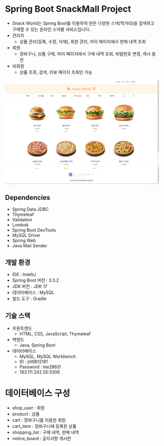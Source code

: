 # Spring Boot SnackMall Project

- Snack World는 Spring Boot를 이용하여 만든 다양한 스낵(먹거리)을 검색하고 구매할 수 있는 온라인 스낵몰 서비스입니다.
- 관리자
  - 상품 관리(등록, 수정, 삭제), 회원 관리, 마이 페이지에서 판매 내역 조회
- 회원
  - 장바구니, 상품 구매, 마이 페이지에서 구매 내역 조회, 비밀번호 변경, 캐시 충전
- 비회원
  - 상품 조회, 검색, 리뷰 페이지 조회만 가능

![1.png](https://github.com/ljh1234a/Snackmall/blob/main/1.png)
![2.JPG](https://github.com/ljh1234a/Snackmall/blob/main/2.JPG)
 
## Dependencies
- Spring Data JDBC
- Thymeleaf
- Validation
- Lombok
- Spring Boot DevTools
- MySQL Driver
- Spring Web
- Java Mail Sender

## 개발 환경
- IDE : IntelliJ
- Spring Boot 버전 : 3.3.2
- JDK 버전 : JDK 17
- 데이터베이스 : MySQL
- 빌드 도구 : Gradle

## 기술 스택
- 프론트엔드
  - HTML, CSS, JavaScript, Thymeleaf
- 백엔드
  - Java, Spring Boot
- 데이터베이스
  - MySQL, MySQL Workbench
  - ID : jhl9812181
  - Password : lee2863!
  - 183.111.242.55:3306

# 데이터베이스 구성
- shop_user : 회원
- product : 상품
- cart : 장바구니를 이용한 회원
- cart_item : 장바구니에 등록된 상품
- shopping_list : 구매 내역, 판매 내역
- notice_board : 공지사항 게시판

